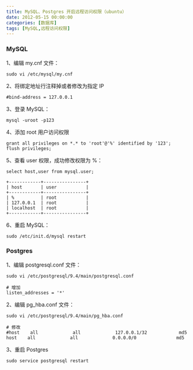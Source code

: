 ```yaml
---
title: MySQL、Postgres 开启远程访问权限（ubuntu）
date: 2012-05-15 00:00:00
categories: [数据库]
tags: [MySQL,远程访问权限]
---
```


### MySQL

1、编辑 my.cnf 文件：
```
sudo vi /etc/mysql/my.cnf
```

2、将绑定地址行注释掉或者修改为指定 IP
```
#bind-address = 127.0.0.1
```

3、登录 MySQL：
```
mysql -uroot -p123
```

4、添加 root 用户访问权限
```
grant all privileges on *.* to 'root'@'%' identified by '123';
flush privileges;
```

5、查看 user 权限，成功修改权限为 %：
```
select host,user from mysql.user;

+------------+----------------+
| host       | user           |
+------------+----------------+
| %          | root           |
| 127.0.0.1  | root           |
| localhost  | root           |
+------------+----------------+
```

6、重启 MySQL：
```
sudo /etc/init.d/mysql restart
```

### Postgres

1、编辑 postgresql.conf 文件：
```
sudo vi /etc/postgresql/9.4/main/postgresql.conf

# 增加
listen_addresses = '*'
```

2、编辑 pg_hba.conf 文件：
```
sudo vi /etc/postgresql/9.4/main/pg_hba.conf

# 修改
#host    all             all             127.0.0.1/32            md5
host    all             all             0.0.0.0/0               md5
```

3、重启 Postgres
```
sudo service postgresql restart
```
